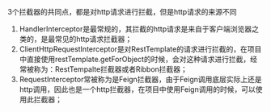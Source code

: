 3个拦截器的共同点，都是对http请求进行拦截，但是http请求的来源不同
1. HandlerInterceptor是最常规的，其拦截的http请求是来自于客户端浏览器之类的，是最常见的http请求拦截器；
2. ClientHttpRequestInterceptor是对RestTemplate的请求进行拦截的，在项目中直接使用restTemplate.getForObject的时候，会对这种请求进行拦截，经常被称为：RestTempalte拦截器或者Ribbon拦截器；
3. RequestInterceptor常被称为是Feign拦截器，由于Feign调用底层实际上还是http调用，因此也是一个http拦截器，在项目中使用Feign调用的时候，可以使用此拦截器；
